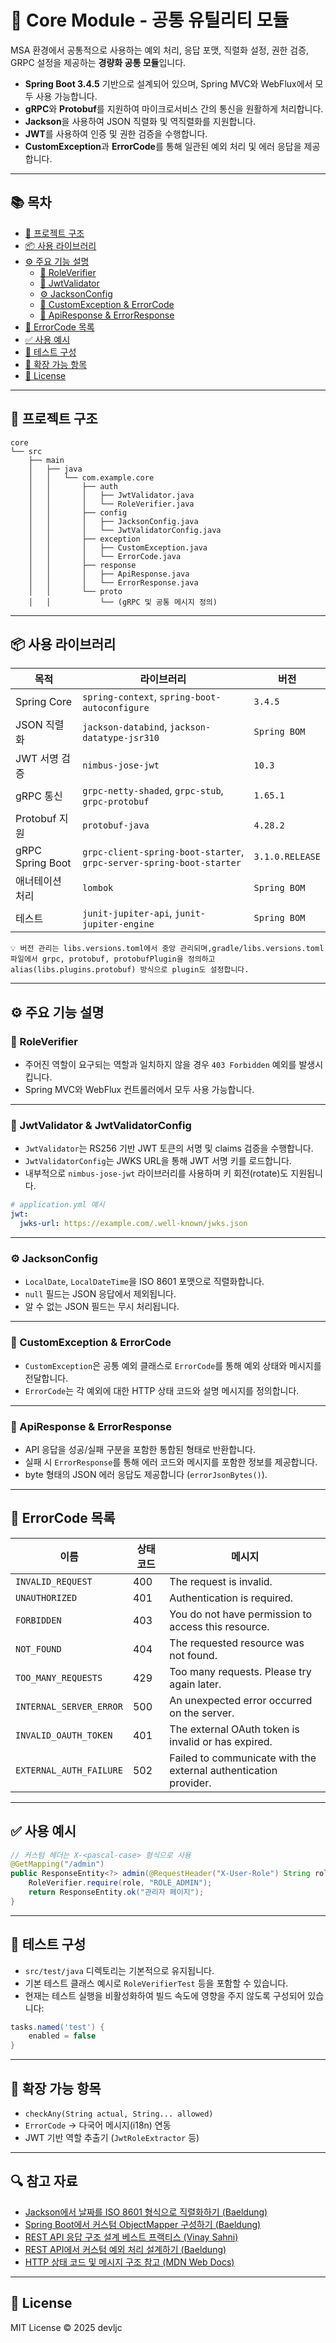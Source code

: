 # 🧩 Core Module - 공통 유틸리티 모듈

MSA 환경에서 공통적으로 사용하는 예외 처리, 응답 포맷, 직렬화 설정, 권한 검증, GRPC 설정을 제공하는 **경량화 공통 모듈**입니다.

- **Spring Boot 3.4.5** 기반으로 설계되어 있으며, Spring MVC와 WebFlux에서 모두 사용 가능합니다.
- **gRPC**와 **Protobuf**를 지원하여 마이크로서비스 간의 통신을 원활하게 처리합니다.
- **Jackson**을 사용하여 JSON 직렬화 및 역직렬화를 지원합니다.
- **JWT**를 사용하여 인증 및 권한 검증을 수행합니다.
- **CustomException**과 **ErrorCode**를 통해 일관된 예외 처리 및 에러 응답을 제공합니다.

---

## 📚 목차

- [📁 프로젝트 구조](#-프로젝트-구조)
- [📦 사용 라이브러리](#-사용-라이브러리)
- [⚙️ 주요 기능 설명](#️-주요-기능-설명)
    - [🔐 RoleVerifier](#-roleverifier)
    - [🔐 JwtValidator](#-jwtvalidator)
    - [⚙️ JacksonConfig](#️-jacksonconfig)
    - [🚫 CustomException & ErrorCode](#-customexception--errorcode)
    - [📡 ApiResponse & ErrorResponse](#-apiresponse--errorresponse)
- [🧾 ErrorCode 목록](#-errorcode-목록)
- [✅ 사용 예시](#-사용-예시)
- [🧪 테스트 구성](#-테스트-구성)
- [🔧 확장 가능 항목](#-확장-가능-항목)
- [📄 License](#-license)

---

## 📁 프로젝트 구조

```plaintext
core
└── src
    ├── main
    │   ├── java
    │   │   └── com.example.core
    │   │       ├── auth
    │   │       │   ├── JwtValidator.java
    │   │       │   └── RoleVerifier.java
    │   │       ├── config
    │   │       │   ├── JacksonConfig.java
    │   │       │   └── JwtValidatorConfig.java
    │   │       ├── exception
    │   │       │   ├── CustomException.java
    │   │       │   └── ErrorCode.java
    │   │       ├── response
    │   │       │   ├── ApiResponse.java
    │   │       │   └── ErrorResponse.java
    │   │       └── proto
    │   │           └── (gRPC 및 공통 메시지 정의)
```

---

## 📦 사용 라이브러리

| 목적               | 라이브러리                                                                | 버전              |
|------------------|----------------------------------------------------------------------|-----------------|
| Spring Core      | `spring-context`, `spring-boot-autoconfigure`                        | `3.4.5`         |
| JSON 직렬화         | `jackson-databind`, `jackson-datatype-jsr310`                        | `Spring BOM`    |
| JWT 서명 검증        | `nimbus-jose-jwt`                                                    | `10.3`          |
| gRPC 통신          | `grpc-netty-shaded`, `grpc-stub`, `grpc-protobuf`                    | `1.65.1`        |
| Protobuf 지원      | `protobuf-java`                                                      | `4.28.2`        |
| gRPC Spring Boot | `grpc-client-spring-boot-starter`, `grpc-server-spring-boot-starter` | `3.1.0.RELEASE` |
| 애너테이션 처리         | `lombok`                                                             | `Spring BOM`    |
| 테스트              | `junit-jupiter-api`, `junit-jupiter-engine`                          | `Spring BOM`    |
```plaintext
💡 버전 관리는 libs.versions.toml에서 중앙 관리되며,gradle/libs.versions.toml 파일에서 grpc, protobuf, protobufPlugin을 정의하고
alias(libs.plugins.protobuf) 방식으로 plugin도 설정합니다.
```
---
## ⚙️ 주요 기능 설명

### 🔐 RoleVerifier

- 주어진 역할이 요구되는 역할과 일치하지 않을 경우 `403 Forbidden` 예외를 발생시킵니다.
- Spring MVC와 WebFlux 컨트롤러에서 모두 사용 가능합니다.

---

### 🔐 JwtValidator & JwtValidatorConfig

- `JwtValidator`는 RS256 기반 JWT 토큰의 서명 및 claims 검증을 수행합니다.
- `JwtValidatorConfig`는 JWKS URL을 통해 JWT 서명 키를 로드합니다.
- 내부적으로 `nimbus-jose-jwt` 라이브러리를 사용하며 키 회전(rotate)도 지원됩니다.

```yaml
# application.yml 예시
jwt:
  jwks-url: https://example.com/.well-known/jwks.json
```

---

### ⚙️ JacksonConfig

- `LocalDate`, `LocalDateTime`을 ISO 8601 포맷으로 직렬화합니다.
- `null` 필드는 JSON 응답에서 제외됩니다.
- 알 수 없는 JSON 필드는 무시 처리됩니다.

---

### 🚫 CustomException & ErrorCode

- `CustomException`은 공통 예외 클래스로 `ErrorCode`를 통해 예외 상태와 메시지를 전달합니다.
- `ErrorCode`는 각 예외에 대한 HTTP 상태 코드와 설명 메시지를 정의합니다.

---

### 📡 ApiResponse & ErrorResponse

- API 응답을 성공/실패 구분을 포함한 통합된 형태로 반환합니다.
- 실패 시 `ErrorResponse`를 통해 에러 코드와 메시지를 포함한 정보를 제공합니다.
- byte 형태의 JSON 에러 응답도 제공합니다 (`errorJsonBytes()`).

---

## 🧾 ErrorCode 목록

| 이름                      | 상태 코드 | 메시지                                                              |
|-------------------------|-------|------------------------------------------------------------------|
| `INVALID_REQUEST`       | 400   | The request is invalid.                                          |
| `UNAUTHORIZED`          | 401   | Authentication is required.                                      |
| `FORBIDDEN`             | 403   | You do not have permission to access this resource.              |
| `NOT_FOUND`             | 404   | The requested resource was not found.                            |
| `TOO_MANY_REQUESTS`     | 429   | Too many requests. Please try again later.                       |
| `INTERNAL_SERVER_ERROR` | 500   | An unexpected error occurred on the server.                      |
| `INVALID_OAUTH_TOKEN`   | 401   | The external OAuth token is invalid or has expired.              |
| `EXTERNAL_AUTH_FAILURE` | 502   | Failed to communicate with the external authentication provider. |

---

## ✅ 사용 예시

```java
// 커스텀 헤더는 X-<pascal-case> 형식으로 사용
@GetMapping("/admin")
public ResponseEntity<?> admin(@RequestHeader("X-User-Role") String role) {
    RoleVerifier.require(role, "ROLE_ADMIN");
    return ResponseEntity.ok("관리자 페이지");
}
```

---

## 🧪 테스트 구성

- `src/test/java` 디렉토리는 기본적으로 유지됩니다.
- 기본 테스트 클래스 예시로 `RoleVerifierTest` 등을 포함할 수 있습니다.
- 현재는 테스트 실행을 비활성화하여 빌드 속도에 영향을 주지 않도록 구성되어 있습니다:

```groovy
tasks.named('test') {
    enabled = false
}
```

---

## 🔧 확장 가능 항목

- `checkAny(String actual, String... allowed)`
- `ErrorCode` → 다국어 메시지(i18n) 연동
- JWT 기반 역할 추출기 (`JwtRoleExtractor` 등)

---

## 🔍 참고 자료

- [Jackson에서 날짜를 ISO 8601 형식으로 직렬화하기 (Baeldung)](https://www.baeldung.com/jackson-serialize-dates)
- [Spring Boot에서 커스텀 ObjectMapper 구성하기 (Baeldung)](https://www.baeldung.com/spring-boot-customize-jackson-objectmapper)
- [REST API 응답 구조 설계 베스트 프랙티스 (Vinay Sahni)](https://www.vinaysahni.com/best-practices-for-a-pragmatic-restful-api)
- [REST API에서 커스텀 예외 처리 설계하기 (Baeldung)](https://www.baeldung.com/global-error-handler-in-a-spring-rest-api)
- [HTTP 상태 코드 및 메시지 구조 참고 (MDN Web Docs)](https://developer.mozilla.org/en-US/docs/Web/HTTP/Status)

---

## 📄 License

MIT License © 2025 devljc
